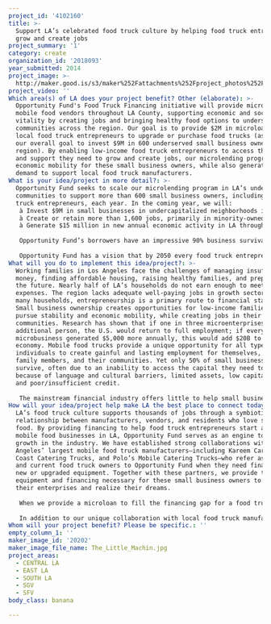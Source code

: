 ```yaml
---
project_id: '4102160'
title: >-
  Support LA’s celebrated food truck culture by helping food truck entrepreneurs
  grow and create jobs
project_summary: '1'
category: create
organization_id: '2018093'
year_submitted: 2014
project_image: >-
  http://maker.good.is/s3/maker%252Fattachments%252Fproject_photos%252Fimages%252F20202%252Fdisplay%252FThe_Little_Machin.jpg=c570x385
project_video: ''
Which area(s) of LA does your project benefit? Other (elaborate): >-
  Opportunity Fund's Food Truck Financing initiative will provide microloans to
  mobile food vendors throughout LA County, supporting economic and social
  vitality by creating jobs and bringing healthy food options to underserved
  communities across the region. Our goal is to provide $2M in microloans to
  local food truck entrepreneurs to upgrade or purchase food trucks (as part of
  our overall goal to invest $9M in 600 underserved small business owners in the
  region). By enabling low-income food truck entrepreneurs to access the capital
  and support they need to grow and create jobs, our microlending program drives
  economic mobility for these small business owners, while also generating
  demand to support local food truck manufacturers.
What is your idea/project in more detail?: >-
  Opportunity Fund seeks to scale our microlending program in LA’s underserved
  communities to support more than 600 small business owners, including 80 food
  truck entrepreneurs, each year. In the coming year, we will: 
   à Invest $9M in small businesses in undercapitalized neighborhoods in LA, including $2M in food truck loans.
   à Create or retain more than 1,600 jobs, primarily in minority-owned and women-owned businesses, including 250+ jobs in the mobile food industry.
   à Generate $15 million in new annual economic activity in LA through new spending, wages, and tax revenues.
   
   Opportunity Fund’s borrowers have an impressive 90% business survival rate. Our financing and support help them increase business revenues by an average of more than 20%, while creating and sustaining 2.7 jobs per loan. This includes clients like Noel, who came to the U.S. several years ago with a dream to build a better future for his family. He started out working several low-wage jobs, but knew it would take more to reach his goals. Like many low-wage workers facing few options for good employment, Noel decided to start his own business. He began with a produce cart, and was quickly ready to expand. When Noel came to Opportunity Fund’s partner, Kareem’s Carts, to buy a food truck, he didn’t know how he would finance the purchase. Kareem referred Noel to Opportunity Fund, and we provided a $50,000 loan to fund the purchase. Today, with a second Opportunity Fund loan, Noel has grown his business—The Little Machin—to two food trucks and six employees. Noel’s family helps run the business, which serves authentic Mexican food using his mother’s recipes and high quality ingredients. “Building and growing a business is very difficult, but Opportunity Fund believed in me. They really care about the success of my business,” says Noel. "I want to teach my children how to run a family business. We are all part of the success." 
   
   Opportunity Fund has a vision that by 2050 every food truck entrepreneur—and every other small business owner in LA—can access the financing and support needed to realize his or her full potential to build a vibrant enterprise, increase household income, create jobs, and support a family and a future. By scaling microlending in LA, Opportunity Fund will help many thousands of entrepreneurs access hundreds of millions of dollars in microloans by 2050—supporting job creation at significant scale while driving economic growth in the communities that need it most.
What will you do to implement this idea/project?: >-
  Working families in Los Angeles face the challenges of managing insufficient
  money, finding affordable housing, raising healthy families, and preparing for
  the future. Nearly half of LA’s households do not earn enough to meet basic
  expenses. The region lacks adequate well-paying jobs in growth sectors. For
  many households, entrepreneurship is a primary route to financial stability.
  Small business ownership creates opportunities for low-income families to
  pursue stability and economic mobility, while creating jobs in their
  communities. Research has shown that if one in three microenterprises hired an
  additional person, the U.S. would return to full employment; if every
  microbusiness generated $5,000 more annually, this would add $20B to the
  economy. Mobile food trucks provide a unique opportunity for all types of
  individuals to create gainful and lasting employment for themselves, their
  family members, and their communities. Yet only 50% of small businesses
  survive, often due to an inability to access the capital they need to grow
  because of language and cultural barriers, limited assets, low capital needs,
  and poor/insufficient credit.
   
   The mainstream financial industry offers little to help small businesses access the capital they need to grow and thrive, especially in places like East LA, Boyle Heights, and Downtown. As a nonprofit, mission driven, financial institution, Opportunity Fund targets entrepreneurs who operate their businesses (and, in many cases, live their lives) outside the financial mainstream. Our strategy reaches out across neighborhoods, languages, and cultures; as a result, our client base reflects the region’s racial and ethnic diversity. Our borrowers in LA are 98% minority, and 40% are women. Our microloan clients have a median income of $24,000 and an average credit score of less than 600.
How will your idea/project help make LA the best place to connect today? In LA2050?: >-
  LA’s food truck culture supports thousands of jobs through a symbiotic
  relationship between manufacturers, vendors, and residents who love street
  food. By providing financing to help food truck entrepreneurs start and grow
  mobile food businesses in LA, Opportunity Fund serves as an engine to drive
  growth in the industry. We have established strong collaborations with Los
  Angeles’ largest mobile food truck manufacturers—including Kareem Carts, West
  Coast Catering Trucks, and Polo’s Mobile Catering Trucks—who refer aspiring
  and current food truck owners to Opportunity Fund when they need financing for
  new or upgraded equipment. Together with these partners, we provide the
  equipment and financing necessary for these small business owners to grow
  their enterprises and realize their dreams. 
   
   When we provide a microloan to fill the financing gap for a food truck entrepreneur, Opportunity Fund also creates demand for a new food truck—supporting scores of local manufacturing jobs for people like Rocio, who is one of 23 people employed at Kareem Carts. Through our food truck financing, we foster entrepreneurship within LA’s underserved populations, support local manufacturing jobs, and create new employment opportunities for the region’s diverse and talented workforce. Opportunity Fund and our manufacturing partners are committed to expanding our impact through increased loan volume in the coming year.
   
   In addition to our unique collaboration with local food truck manufacturers, Opportunity Fund also partners with local bank branches, business services providers, and community organizations to identify small business owners who need access to financing.
Whom will your project benefit? Please be specific.: ''
empty_column_1: ''
maker_image_id: '20202'
maker_image_file_name: The_Little_Machin.jpg
project_areas:
  - CENTRAL LA
  - EAST LA
  - SOUTH LA
  - SGV
  - SFV
body_class: banana

---
```


